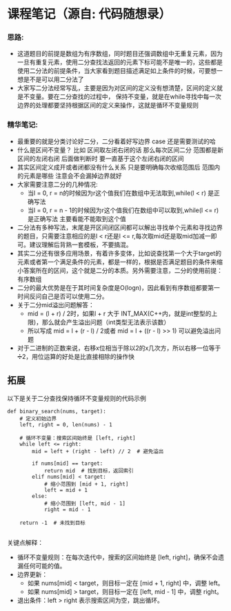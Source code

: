 # 课程笔记（源自: 代码随想录）
### 思路:
* 这道题⽬的前提是数组为有序数组，同时题⽬还强调数组中⽆重复元素，因为⼀旦有重复元素，使⽤⼆分查找法返回的元素下标可能不是唯⼀的，这些都是使⽤⼆分法的前提条件，当⼤家看到题⽬描述满⾜如上条件的时候，可要想⼀想是不是可以⽤⼆分法了
* ⼤家写⼆分法经常写乱，主要是因为对区间的定义没有想清楚，区间的定义就是不变量。要在⼆分查找的过程中，
保持不变量，就是在while寻找中每⼀次边界的处理都要坚持根据区间的定义来操作，这就是循环不变量规则

### 精华笔记:
* 最重要的就是分类讨论好二分，二分看着好写边界 case 还是需要测试的哈
* 什么是区间不变量？ 比如 区间取左闭右闭的话 那么每次区间二分 范围都是新区间的左闭右闭  后面做判断时  要一直基于这个左闭右闭的区间
* 其实区间定义成开或者闭都没有什么关系  只是要明确每次收缩范围后 范围内的元素是哪些  注意会不会漏掉边界就好
* 大家需要注意二分的几种情况:
  * 当l = 0, r = n的时候因为r这个值我们在数组中无法取到,while(l < r) 是正确写法
  * 当l = 0, r = n - 1的时候因为r这个值我们在数组中可以取到,while(l <= r) 是正确写法 主要看能不能取到这个值
* 二分法有多种写法，末尾是开区间闭区间都可以解出寻找单个元素和寻找边界的题目，只需要注意相应的是l < r还是l <= r,每次取mid还是取mid加减一即可。建议理解后背熟一套模板，不要搞混。
* 其实二分还有很多应用场景，有着许多变体，比如说查找第一个大于target的元素或者第一个满足条件的元素，都是一样的，根据是否满足题目的条件来缩小答案所在的区间，这个就是二分的本质。另外需要注意，二分的使用前提：有序数组
* 二分的最大优势是在于其时间复杂度是O(logn)，因此看到有序数组都要第一时间反问自己是否可以使用二分。
* 关于二分mid溢出问题解答： 
  * mid = (l + r) / 2时，如果l + r 大于 INT_MAX(C++内，就是int整型的上限)，那么就会产生溢出问题（int类型无法表示该数）
  * 所以写成 mid = l + (r - l) / 2或者 mid = l + ((r - l) >> 1) 可以避免溢出问题
* 对于二进制的正数来说，右移x位相当于除以2的x几次方，所以右移一位等于➗2，用位运算的好处是比直接相除的操作快


## 拓展
以下是关于二分查找保持循环不变量规则的代码示例
```
def binary_search(nums, target):
    # 定义初始边界
    left, right = 0, len(nums) - 1
    
    # 循环不变量：搜索区间始终是 [left, right]
    while left <= right:
        mid = left + (right - left) // 2  # 避免溢出
        
        if nums[mid] == target:
            return mid  # 找到目标，返回索引
        elif nums[mid] < target:
            # 缩小范围到 [mid + 1, right]
            left = mid + 1
        else:
            # 缩小范围到 [left, mid - 1]
            right = mid - 1
    
    return -1  # 未找到目标


```
关键点解释：
* 循环不变量规则：在每次迭代中，搜索的区间始终是 [left, right]，确保不会遗漏任何可能的值。
* 边界更新：
  * 如果 nums[mid] < target，则目标一定在 [mid + 1, right] 中，调整 left。
  * 如果 nums[mid] > target，则目标一定在 [left, mid - 1] 中，调整 right。
* 退出条件：left > right 表示搜索区间为空，跳出循环。